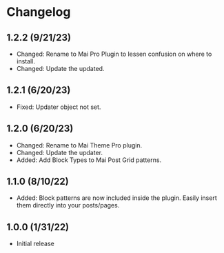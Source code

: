 # Changelog

## 1.2.2 (9/21/23)
* Changed: Rename to Mai Pro Plugin to lessen confusion on where to install.
* Changed: Update the updated.

## 1.2.1 (6/20/23)
* Fixed: Updater object not set.

## 1.2.0 (6/20/23)
* Changed: Rename to Mai Theme Pro plugin.
* Changed: Update the updater.
* Added: Add Block Types to Mai Post Grid patterns.

## 1.1.0 (8/10/22)
* Added: Block patterns are now included inside the plugin. Easily insert them directly into your posts/pages.

## 1.0.0 (1/31/22)
* Initial release
